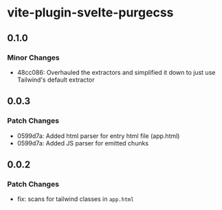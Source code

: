# vite-plugin-svelte-purgecss

## 0.1.0

### Minor Changes

- 48cc086: Overhauled the extractors and simplified it down to just use Tailwind's default extractor

## 0.0.3

### Patch Changes

- 0599d7a: Added html parser for entry html file (app.html)
- 0599d7a: Added JS parser for emitted chunks

## 0.0.2

### Patch Changes

- fix: scans for tailwind classes in `app.html`
